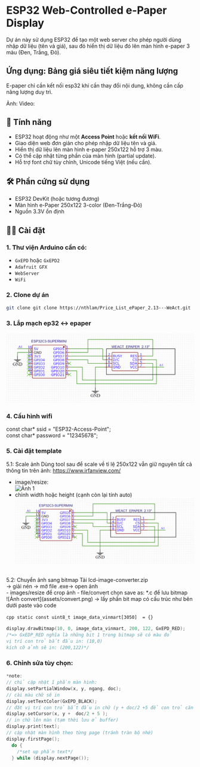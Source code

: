 # ESP32 Web-Controlled e-Paper Display

Dự án này sử dụng ESP32 để tạo một web server cho phép người dùng nhập dữ liệu (tên và giá), sau đó hiển thị dữ liệu đó lên màn hình e-paper 3 màu (Đen, Trắng, Đỏ).
## Ứng dụng: Bảng giá siêu tiết kiệm năng lượng
E-paper chỉ cần kết nối esp32 khi cần thay đổi nội dung, không cần cấp năng lượng duy trì.

Ảnh:
Video:

## 🚀 Tính năng

- ESP32 hoạt động như một **Access Point** hoặc **kết nối WiFi**.
- Giao diện web đơn giản cho phép nhập dữ liệu tên và giá.
- Hiển thị dữ liệu lên màn hình e-paper 250x122 hỗ trợ 3 màu.
- Có thể cập nhật từng phần của màn hình (partial update).
- Hỗ trợ font chữ tùy chỉnh, Unicode tiếng Việt (nếu cần).

## 🛠 Phần cứng sử dụng

- ESP32 DevKit (hoặc tương đương)
- Màn hình e-Paper 250x122 3-color (Đen-Trắng-Đỏ)
- Nguồn 3.3V ổn định

## 🧑‍💻 Cài đặt

### 1. Thư viện Arduino cần có:
- `GxEPD` hoặc `GxEPD2`
- `Adafruit GFX`
- `WebServer`
- `WiFi`

### 2. Clone dự án

```bash
git clone git clone https://nthlam/Price_List_ePaper_2.13---WeAct.git
```
### 3. Lắp mạch ep32 <-> epaper
![Ảnh mô tả](assets/schematic.png)

### 4. Cấu hình wifi 
const char* ssid = "ESP32-Access-Point";  
const char* password = "12345678";

### 5. Cài đặt template
5.1: Scale ảnh
Dùng tool sau để scale về tỉ lệ 250x122 vẫn giữ nguyên tất cả thông tin trên ảnh:
https://www.irfanview.com/
- image/resize:  
  ![Ảnh 1](assets/irfran_1(1).png)
- chỉnh width hoặc height (cạnh còn lại tính auto)  
  ![Ảnh 2](assets/schematic.png)
<br>
5.2: Chuyển ảnh sang bitmap
  Tải lcd-image-converter.zip<br>
-> giải nén -> mở file .exe-> open ảnh<br>
  - images/resize để crop ảnh  
  - file/convert chọn save as: *.c để lưu bitmap<br>
    ![Ảnh convert](assets/convert.png)  
  -> lấy phần bit map có cấu trúc như bên dưới paste vào code<br>

```cpp static const uint8_t image_data_vinmart[3050]  = {} ```
```cpp
display.drawBitmap(10, 0, image_data_vinmart, 200, 122, GxEPD_RED);
/*=> GxEDP_RED nghĩa là những bit 1 trong bitmap sẽ có màu đỏ
vị trí con trỏ bắt đầu in: (10,0)
kích cỡ ảnh sẽ in: (200,122)*/
```
### 6. Chỉnh sửa tùy chọn:
```cpp
*note:
// chỉ cập nhật 1 phần màn hình:
display.setPartialWindow(x, y, ngang, doc);
// cài màu chữ sẽ in
display.setTextColor(GxEPD_BLACK);
// đặt vị trí con trỏ bắt đầu in chữ (y + doc/2 +5 để con trỏ căn chữ giữa dòng)
display.setCursor(x, y +  doc/2 + 5 );
// in chữ lên màn (tạm thời lưu ở buffer)
display.print(text);
// cập nhật màn hình theo từng page (tránh tràn bộ nhớ)
display.firstPage();
  do {
    /*set up phần text*/
  } while (display.nextPage());
```














